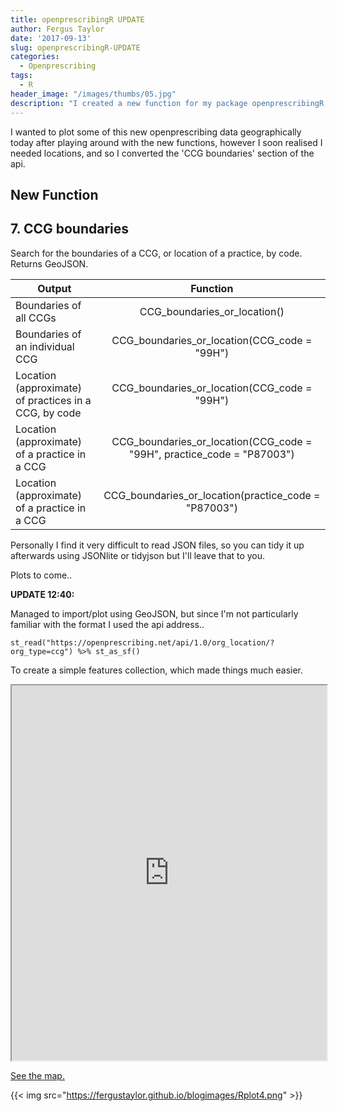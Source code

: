 ```yaml
---
title: openprescribingR UPDATE
author: Fergus Taylor
date: '2017-09-13'
slug: openprescribingR-UPDATE
categories:
  - Openprescribing
tags:
  - R
header_image: "/images/thumbs/05.jpg"
description: "I created a new function for my package openprescribingR, which lets you search for the boundaries of a CCG, or location of a practice, by code. Returns GeoJSON."
---
```


I wanted to plot some of this new openprescribing data geographically today after playing around with the new functions, however I soon realised I needed locations, and so I converted the 'CCG boundaries' section of the api.

## New Function

## 7. CCG boundaries
Search for the boundaries of a CCG, or location of a practice, by code. Returns GeoJSON.

| Output                    | Function      |
| --------------------------|:-------------:|
| Boundaries of all CCGs | CCG_boundaries_or_location() |
| Boundaries of an individual CCG | CCG_boundaries_or_location(CCG_code = "99H")|
| Location (approximate) of practices in a CCG, by code | CCG_boundaries_or_location(CCG_code = "99H")|
| Location (approximate) of a practice in a CCG | CCG_boundaries_or_location(CCG_code = "99H", practice_code = "P87003")|
| Location (approximate) of a practice in a CCG | CCG_boundaries_or_location(practice_code = "P87003")|

Personally I find it very difficult to read JSON files, so you can tidy it up afterwards using JSONlite or tidyjson but I'll leave that to you.

Plots to come..

__UPDATE 12:40:__

Managed to import/plot using GeoJSON, but since I'm not particularly familiar with the format I used the api address..

`st_read("https://openprescribing.net/api/1.0/org_location/?org_type=ccg") %>%
st_as_sf()`

To create a simple features collection, which made things much easier.

<iframe src="https://fergustaylor.github.io/blogimages/post5map.html" width="100%" height="600px">
</iframe>

[See the map.](https://fergustaylor.github.io/blogimages/post5map.html)

{{< img src="https://fergustaylor.github.io/blogimages/Rplot4.png" >}}
